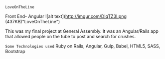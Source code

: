 `LoveOnTheLine`

Front End- Angular
![alt text](http://imgur.com/DIqTZ3I.png (437KB)"LoveOnTheLine")

This was my final project at General Assembly. It was an Angular/Rails app that allowed people on the tube to post and search for crushes. 

`Some Technologies used`
Ruby on Rails, Angular, Gulp, Babel, HTML5, SASS, Bootstrap


